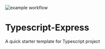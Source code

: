 ![example workflow](https://github.com/<OWNER>/<REPOSITORY>/actions/workflows/nodeBuild.yml/badge.svg)
# Typescript-Express
A quick starter template for Typescript project
